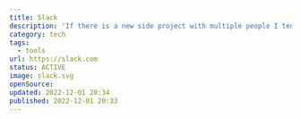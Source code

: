 ```yaml
---
title: Slack
description: 'If there is a new side project with multiple people I tend to directly create a workspace to streamline the communication.'
category: tech
tags:
  - tools
url: https://slack.com
status: ACTIVE
image: slack.svg
openSource:
updated: 2022-12-01 20:34
published: 2022-12-01 20:33
---
```

